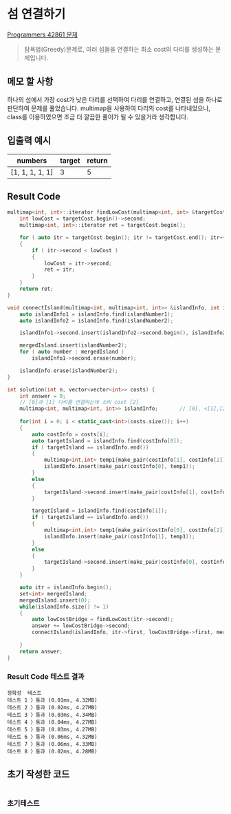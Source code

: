 # 섬 연결하기

[Programmers 42861 문제](https://programmers.co.kr/learn/courses/30/lessons/42861)  

> 탐욕법(Greedy)문제로, 여러 섬들을 연결하는 최소 cost의 다리를 생성하는 문제입니다.

## 메모 할 사항

하나의 섬에서 가장 cost가 낮은 다리를 선택하여 다리를 연결하고, 연결된 섬을 하나로 판단하여 문제를 풀었습니다.
multimap을 사용하여 다리의 cost를 나타내었으나, class를 이용하였으면 조금 더 깔끔한 풀이가 될 수 있을거라 생각합니다.

## 입출력 예시

numbers | target | return
|---|---|---|
[1, 1, 1, 1, 1] | 3 | 5

## Result Code

```cpp
multimap<int, int>::iterator findLowCost(multimap<int, int> &targetCost) {
    int lowCost = targetCost.begin()->second;
    multimap<int, int>::iterator ret = targetCost.begin();

    for ( auto itr = targetCost.begin(); itr != targetCost.end(); itr++ )
    {
        if ( itr->second < lowCost )
        {
            lowCost = itr->second;
            ret = itr;
        }
    }
    return ret;
}

void connectIsland(multimap<int, multimap<int, int>> &islandInfo, int islandNumber1, int islandNumber2, set<int> &mergedIsland ) {
    auto islandInfo1 = islandInfo.find(islandNumber1);
    auto islandInfo2 = islandInfo.find(islandNumber2);

    islandInfo1->second.insert(islandInfo2->second.begin(), islandInfo2->second.end());

    mergedIsland.insert(islandNumber2);
    for ( auto number : mergedIsland )
        islandInfo1->second.erase(number);

    islandInfo.erase(islandNumber2);
}

int solution(int n, vector<vector<int>> costs) {
    int answer = 0;
    // [0]과 [1] 다리를 연결하는데 소비 cost [2]
    multimap<int, multimap<int, int>> islandInfo;       // [0], <[1],[2]>
    
    for(int i = 0; i < static_cast<int>(costs.size()); i++)
    {
        auto costInfo = costs[i];
        auto targetIsland = islandInfo.find(costInfo[0]);
        if ( targetIsland == islandInfo.end())
        {
            multimap<int,int> temp1{make_pair(costInfo[1], costInfo[2])};
            islandInfo.insert(make_pair(costInfo[0], temp1));
        }
        else
        {
            targetIsland->second.insert(make_pair(costInfo[1], costInfo[2]));
        }

        targetIsland = islandInfo.find(costInfo[1]);
        if ( targetIsland == islandInfo.end())
        {
            multimap<int,int> temp1{make_pair(costInfo[0], costInfo[2])};
            islandInfo.insert(make_pair(costInfo[1], temp1));
        }
        else
        {
            targetIsland->second.insert(make_pair(costInfo[0], costInfo[2]));
        }
    }

    auto itr = islandInfo.begin();
    set<int> mergedIsland;
    mergedIsland.insert(0);
    while(islandInfo.size() != 1)
    {
        auto lowCostBridge = findLowCost(itr->second);
        answer += lowCostBridge->second;
        connectIsland(islandInfo, itr->first, lowCostBridge->first, mergedIsland);
        
    }
    return answer;
}
```

### Result Code 테스트 결과

```text
정확성  테스트
테스트 1 〉통과 (0.01ms, 4.32MB)
테스트 2 〉통과 (0.02ms, 4.27MB)
테스트 3 〉통과 (0.03ms, 4.34MB)
테스트 4 〉통과 (0.04ms, 4.27MB)
테스트 5 〉통과 (0.03ms, 4.27MB)
테스트 6 〉통과 (0.06ms, 4.32MB)
테스트 7 〉통과 (0.06ms, 4.33MB)
테스트 8 〉통과 (0.02ms, 4.28MB)
```

## 초기 작성한 코드

```cpp

```

### 초기테스트

```text
```
